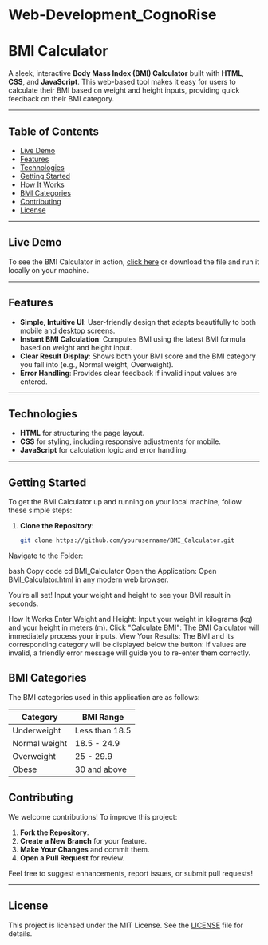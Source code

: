 # Web-Development_CognoRise

# BMI Calculator

A sleek, interactive **Body Mass Index (BMI) Calculator** built with **HTML**, **CSS**, and **JavaScript**. This web-based tool makes it easy for users to calculate their BMI based on weight and height inputs, providing quick feedback on their BMI category.

---

## Table of Contents

- [Live Demo](#live-demo)
- [Features](#features)
- [Technologies](#technologies)
- [Getting Started](#getting-started)
- [How It Works](#how-it-works)
- [BMI Categories](#bmi-categories)
- [Contributing](#contributing)
- [License](#license)

---

## Live Demo

To see the BMI Calculator in action, [click here](https://yourusername.github.io/BMI_Calculator/) or download the file and run it locally on your machine.

---

## Features

- **Simple, Intuitive UI**: User-friendly design that adapts beautifully to both mobile and desktop screens.
- **Instant BMI Calculation**: Computes BMI using the latest BMI formula based on weight and height input.
- **Clear Result Display**: Shows both your BMI score and the BMI category you fall into (e.g., Normal weight, Overweight).
- **Error Handling**: Provides clear feedback if invalid input values are entered.

---

## Technologies

- **HTML** for structuring the page layout.
- **CSS** for styling, including responsive adjustments for mobile.
- **JavaScript** for calculation logic and error handling.

---

## Getting Started

To get the BMI Calculator up and running on your local machine, follow these simple steps:

1. **Clone the Repository**:
   ```bash
   git clone https://github.com/yourusername/BMI_Calculator.git
Navigate to the Folder:

bash
Copy code
cd BMI_Calculator
Open the Application: Open BMI_Calculator.html in any modern web browser.

You’re all set! Input your weight and height to see your BMI result in seconds.

How It Works
Enter Weight and Height: Input your weight in kilograms (kg) and your height in meters (m).
Click "Calculate BMI": The BMI Calculator will immediately process your inputs.
View Your Results: The BMI and its corresponding category will be displayed below the button:
If values are invalid, a friendly error message will guide you to re-enter them correctly.

## BMI Categories

The BMI categories used in this application are as follows:

| Category       | BMI Range            |
|----------------|----------------------|
| Underweight    | Less than 18.5       |
| Normal weight  | 18.5 - 24.9          |
| Overweight     | 25 - 29.9            |
| Obese          | 30 and above         |

## Contributing

We welcome contributions! To improve this project:

1. **Fork the Repository**.
2. **Create a New Branch** for your feature.
3. **Make Your Changes** and commit them.
4. **Open a Pull Request** for review.

Feel free to suggest enhancements, report issues, or submit pull requests!

---

## License

This project is licensed under the MIT License. See the [LICENSE](LICENSE) file for details.

